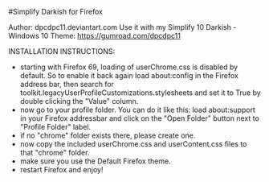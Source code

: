 #Simplify Darkish for Firefox

Author: dpcdpc11.deviantart.com
Use it with my Simplify 10 Darkish - Windows 10 Theme: https://gumroad.com/dpcdpc11

INSTALLATION INSTRUCTIONS:

- starting with Firefox 69, loading of userChrome.css is disabled by default. So to enable it back again load about:config in the Firefox address bar, then search for toolkit.legacyUserProfileCustomizations.stylesheets and set it to True by double clicking the "Value" column.
- now go to your profile folder. You can do it like this: load about:support in your Firefox addressbar and click on the "Open Folder" button next to "Profile Folder" label.
- if no "chrome" folder exists there, please create one.
- now copy the included userChrome.css and userContent.css files to that "chrome" folder.
- make sure you use the Default Firefox theme.
- restart Firefox and enjoy!
